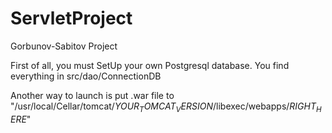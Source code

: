 # ServletProject
Gorbunov-Sabitov Project

First of all, you must SetUp your own Postgresql database.
You find everything in src/dao/ConnectionDB

Another way to launch is put .war file to "/usr/local/Cellar/tomcat/$YOUR_TOMCAT_VERSION$/libexec/webapps/$RIGHT_HERE$"
